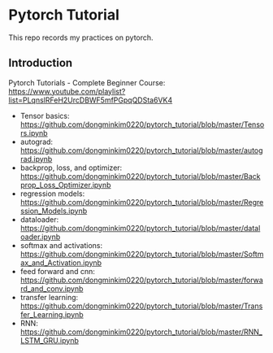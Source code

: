 # Pytorch Tutorial
This repo records my practices on pytorch.

## Introduction
Pytorch Tutorials - Complete Beginner Course: https://www.youtube.com/playlist?list=PLqnslRFeH2UrcDBWF5mfPGpqQDSta6VK4
- Tensor basics: https://github.com/dongminkim0220/pytorch_tutorial/blob/master/Tensors.ipynb
- autograd: https://github.com/dongminkim0220/pytorch_tutorial/blob/master/autograd.ipynb
- backprop, loss, and optimizer: https://github.com/dongminkim0220/pytorch_tutorial/blob/master/Backprop_Loss_Optimizer.ipynb
- regression models: https://github.com/dongminkim0220/pytorch_tutorial/blob/master/Regression_Models.ipynb
- dataloader: https://github.com/dongminkim0220/pytorch_tutorial/blob/master/dataloader.ipynb
- softmax and activations: https://github.com/dongminkim0220/pytorch_tutorial/blob/master/Softmax_and_Activation.ipynb
- feed forward and cnn: https://github.com/dongminkim0220/pytorch_tutorial/blob/master/forward_and_conv.ipynb
- transfer learning: https://github.com/dongminkim0220/pytorch_tutorial/blob/master/Transfer_Learning.ipynb
- RNN: https://github.com/dongminkim0220/pytorch_tutorial/blob/master/RNN_LSTM_GRU.ipynb
